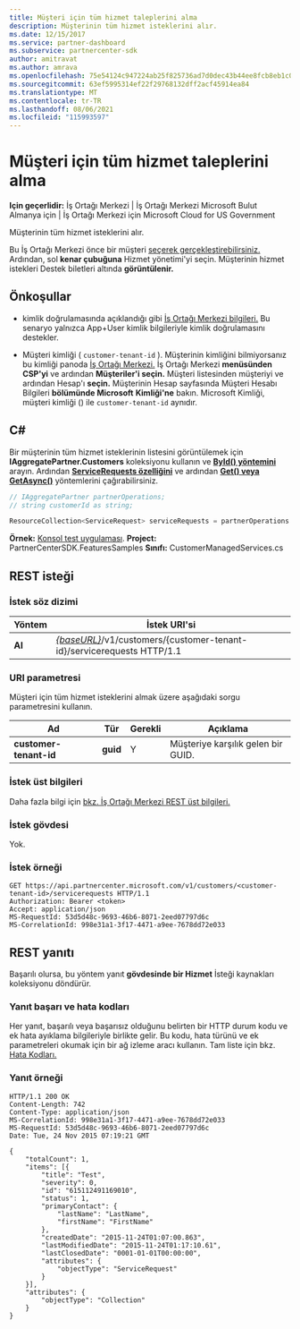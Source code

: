 ```yaml
---
title: Müşteri için tüm hizmet taleplerini alma
description: Müşterinin tüm hizmet isteklerini alır.
ms.date: 12/15/2017
ms.service: partner-dashboard
ms.subservice: partnercenter-sdk
author: amitravat
ms.author: amrava
ms.openlocfilehash: 75e54124c947224ab25f825736ad7d0dec43b44ee8fcb8eb1c01f147ab2cf515
ms.sourcegitcommit: 63ef5995314ef22f29768132dff2acf45914ea84
ms.translationtype: MT
ms.contentlocale: tr-TR
ms.lasthandoff: 08/06/2021
ms.locfileid: "115993597"
---
```

# <a name="get-all-service-requests-for-a-customer"></a>Müşteri için tüm hizmet taleplerini alma

**Için geçerlidir:** İş Ortağı Merkezi | İş Ortağı Merkezi Microsoft Bulut Almanya için | İş Ortağı Merkezi için Microsoft Cloud for US Government

Müşterinin tüm hizmet isteklerini alır.

Bu İş Ortağı Merkezi önce bir müşteri [seçerek gerçekleştirebilirsiniz.](get-a-customer-by-name.md) Ardından, sol **kenar çubuğuna** Hizmet yönetimi'yi seçin. Müşterinin hizmet istekleri Destek biletleri altında **görüntülenir.**

## <a name="prerequisites"></a>Önkoşullar

- kimlik doğrulamasında açıklandığı gibi [İş Ortağı Merkezi bilgileri.](partner-center-authentication.md) Bu senaryo yalnızca App+User kimlik bilgileriyle kimlik doğrulamasını destekler.

- Müşteri kimliği ( `customer-tenant-id` ). Müşterinin kimliğini bilmiyorsanız bu kimliği panoda [İş Ortağı Merkezi.](https://partner.microsoft.com/dashboard) İş Ortağı Merkezi **menüsünden CSP'yi** ve ardından **Müşteriler'i seçin.** Müşteri listesinden müşteriyi ve ardından Hesap'ı **seçin.** Müşterinin Hesap sayfasında Müşteri Hesabı Bilgileri **bölümünde Microsoft** **Kimliği'ne** bakın. Microsoft Kimliği, müşteri kimliği () ile `customer-tenant-id` aynıdır.

## <a name="c"></a>C\#

Bir müşterinin tüm hizmet isteklerinin listesini görüntülemek için **IAggregatePartner.Customers** koleksiyonu kullanın ve [**ById() yöntemini**](/dotnet/api/microsoft.store.partnercenter.customers.icustomercollection.byid) arayın. Ardından [**ServiceRequests özelliğini**](/dotnet/api/microsoft.store.partnercenter.customers.icustomer.servicerequests) ve ardından [**Get() veya**](/dotnet/api/microsoft.store.partnercenter.servicerequests.iservicerequestcollection.get) [**GetAsync()**](/dotnet/api/microsoft.store.partnercenter.servicerequests.iservicerequestcollection.getasync) yöntemlerini çağırabilirsiniz.

``` csharp
// IAggregatePartner partnerOperations;
// string customerId as string;

ResourceCollection<ServiceRequest> serviceRequests = partnerOperations.Customers.ById(customerId).ServiceRequests.Get();
```

**Örnek:** [Konsol test uygulaması](console-test-app.md). **Project:** PartnerCenterSDK.FeaturesSamples **Sınıfı:** CustomerManagedServices.cs

## <a name="rest-request"></a>REST isteği

### <a name="request-syntax"></a>İstek söz dizimi

| Yöntem  | İstek URI'si                                                                                            |
|---------|--------------------------------------------------------------------------------------------------------|
| **Al** | [*{baseURL}*](partner-center-rest-urls.md)/v1/customers/{customer-tenant-id}/servicerequests HTTP/1.1 |

### <a name="uri-parameter"></a>URI parametresi

Müşteri için tüm hizmet isteklerini almak üzere aşağıdaki sorgu parametresini kullanın.

| Ad                   | Tür     | Gerekli | Açıklama                            |
|------------------------|----------|----------|----------------------------------------|
| **customer-tenant-id** | **guid** | Y        | Müşteriye karşılık gelen bir GUID. |

### <a name="request-headers"></a>İstek üst bilgileri

Daha fazla bilgi için [bkz. İş Ortağı Merkezi REST üst bilgileri.](headers.md)

### <a name="request-body"></a>İstek gövdesi

Yok.

### <a name="request-example"></a>İstek örneği

```http
GET https://api.partnercenter.microsoft.com/v1/customers/<customer-tenant-id>/servicerequests HTTP/1.1
Authorization: Bearer <token>
Accept: application/json
MS-RequestId: 53d5d48c-9693-46b6-8071-2eed07797d6c
MS-CorrelationId: 998e31a1-3f17-4471-a9ee-7678dd72e033
```

## <a name="rest-response"></a>REST yanıtı

Başarılı olursa, bu yöntem yanıt **gövdesinde bir Hizmet** İsteği kaynakları koleksiyonu döndürür.

### <a name="response-success-and-error-codes"></a>Yanıt başarı ve hata kodları

Her yanıt, başarılı veya başarısız olduğunu belirten bir HTTP durum kodu ve ek hata ayıklama bilgileriyle birlikte gelir. Bu kodu, hata türünü ve ek parametreleri okumak için bir ağ izleme aracı kullanın. Tam liste için bkz. [Hata Kodları.](error-codes.md)

### <a name="response-example"></a>Yanıt örneği

```http
HTTP/1.1 200 OK
Content-Length: 742
Content-Type: application/json
MS-CorrelationId: 998e31a1-3f17-4471-a9ee-7678dd72e033
MS-RequestId: 53d5d48c-9693-46b6-8071-2eed07797d6c
Date: Tue, 24 Nov 2015 07:19:21 GMT

{
    "totalCount": 1,
    "items": [{
        "title": "Test",
        "severity": 0,
        "id": "615112491169010",
        "status": 1,
        "primaryContact": {
            "lastName": "LastName",
            "firstName": "FirstName"
        },
        "createdDate": "2015-11-24T01:07:00.863",
        "lastModifiedDate": "2015-11-24T01:17:10.61",
        "lastClosedDate": "0001-01-01T00:00:00",
        "attributes": {
            "objectType": "ServiceRequest"
        }
    }],
    "attributes": {
        "objectType": "Collection"
    }
}
```
